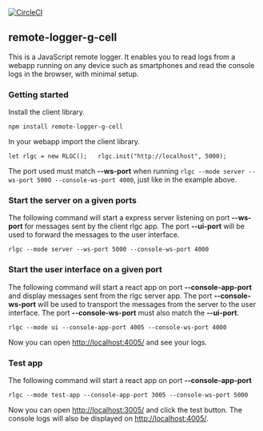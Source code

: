 [![CircleCI](https://circleci.com/gh/ggcaponetto/remote-logger-g-cell.svg?style=svg)](https://circleci.com/gh/ggcaponetto/remote-logger-g-cell)

## remote-logger-g-cell

This is a JavaScript remote logger. It enables you to read logs from a webapp running on any device such as smartphones
and read the console logs in the browser, with minimal setup.

### Getting started

Install the client library.

``npm install remote-logger-g-cell``

In your webapp import the client library.

``
let rlgc = new RLGC();  
rlgc.init("http://localhost", 5000);
``

The port used must match __--ws-port__ when running ``rlgc --mode server --ws-port 5000 --console-ws-port 4000``, just 
like in the example above.

### Start the server on a given ports

The following command will start a express server listening on port __--ws-port__ for messages sent by
the client rlgc app. The port __--ui-port__ will be used to forward the messages to the user interface.

``rlgc --mode server --ws-port 5000 --console-ws-port 4000``

### Start the user interface on a given port

The following command will start a react app on port __--console-app-port__ and display messages sent from the rlgc
 server app. The port __--console-ws-port__ will be used to transport the messages from the server to the user interface.
The port __--console-ws-port__ must also match the __--ui-port__.

``rlgc --mode ui --console-app-port 4005 --console-ws-port 4000``

Now you can open [http://localhost:4005/](http://localhost:4005/) and see your logs.

### Test app

The following command will start a react app on port __--console-app-port__ 

``rlgc --mode test-app --console-app-port 3005 --console-ws-port 5000``

Now you can open [http://localhost:3005/](http://localhost:3005/) and click the test button. The console logs will also 
be displayed on [http://localhost:4005/](http://localhost:4005/).